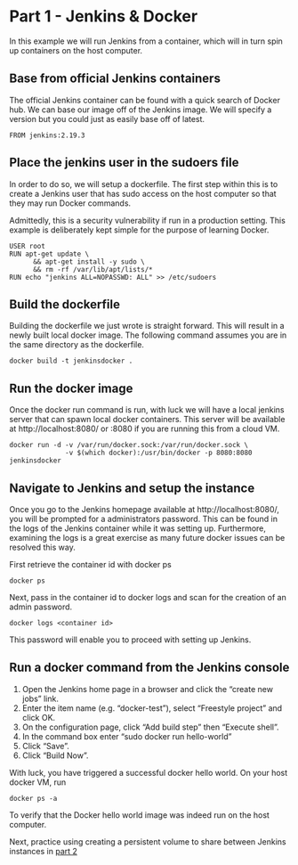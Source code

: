 # Part 1 - Jenkins & Docker

In this example we will run Jenkins from a container, which will in turn spin
up containers on the host computer.


## Base from official Jenkins containers

The official Jenkins container can be found with a quick search of Docker hub.
We can base our image off of the Jenkins image. We will specify a version but
you could just as easily base off of latest.

```
FROM jenkins:2.19.3
```

## Place the jenkins user in the sudoers file

In order to do so, we will setup a dockerfile. The first step within this is
to create a Jenkins user that has sudo access on the host computer so that they
may run Docker commands.

Admittedly, this is a security vulnerability if run in a production setting.
This example is deliberately kept simple for the purpose of learning Docker.

```
USER root
RUN apt-get update \
      && apt-get install -y sudo \
      && rm -rf /var/lib/apt/lists/*
RUN echo "jenkins ALL=NOPASSWD: ALL" >> /etc/sudoers
```

## Build the dockerfile

Building the dockerfile we just wrote is straight forward. This will result in
a newly built local docker image. The following command assumes you are in the
same directory as the dockerfile.

```
docker build -t jenkinsdocker .
```

## Run the docker image

Once the docker run command is run, with luck we will have a local jenkins server that can
spawn local docker containers. This server will be available at
http://localhost:8080/ or <ip>:8080 if you are running this from a cloud VM.

```
docker run -d -v /var/run/docker.sock:/var/run/docker.sock \
              -v $(which docker):/usr/bin/docker -p 8080:8080 jenkinsdocker
```

## Navigate to Jenkins and setup the instance

Once you go to the Jenkins homepage available at http://localhost:8080/, you
will be prompted for a administrators password. This can be found in the logs
of the Jenkins container while it was setting up. Furthermore, examining the
logs is a great exercise as many future docker issues can be resolved this
way.

First retrieve the container id with docker ps

```
docker ps
```

Next, pass in the container id to docker logs and scan for the creation of an
admin password.

```
docker logs <container id>
```

This password will enable you to proceed with setting up Jenkins.

## Run a docker command from the Jenkins console

1. Open the Jenkins home page in a browser and click the “create new jobs” link.
2. Enter the item name (e.g. “docker-test”), select “Freestyle project” and
click OK.
3. On the configuration page, click “Add build step” then “Execute shell”.
4. In the command box enter “sudo docker run hello-world”
5. Click “Save”.
6. Click “Build Now”.

With luck, you have triggered a successful docker hello world. On your host
docker VM, run

```
docker ps -a
```

To verify that the Docker hello world image was indeed run on the host computer.

Next, practice using creating a persistent volume to share between Jenkins instances in [part 2](https://github.com/PeterLamar/docker-workshop/tree/master/sharevolume)
